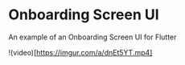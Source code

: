 # Onboarding Screen UI

An example of an Onboarding Screen UI for Flutter

!(video)[https://imgur.com/a/dnEt5YT.mp4]
